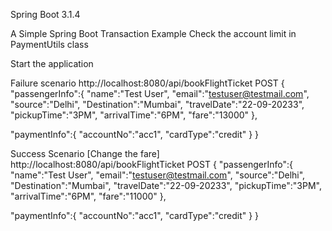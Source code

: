 Spring Boot 3.1.4

A Simple Spring Boot Transaction Example
Check the account limit in PaymentUtils class

Start the application


Failure scenario
http://localhost:8080/api/bookFlightTicket
POST
{
  "passengerInfo":{
    "name":"Test User",
    "email":"testuser@testmail.com",
    "source":"Delhi",
    "Destination":"Mumbai",
    "travelDate":"22-09-20233",
    "pickupTime":"3PM",
    "arrivalTime":"6PM",
    "fare":"13000"
  },
  
  "paymentInfo":{
  	"accountNo":"acc1",
    "cardType":"credit"
  }
}


Success Scenario [Change the fare]
http://localhost:8080/api/bookFlightTicket
POST
{
  "passengerInfo":{
    "name":"Test User",
    "email":"testuser@testmail.com",
    "source":"Delhi",
    "Destination":"Mumbai",
    "travelDate":"22-09-20233",
    "pickupTime":"3PM",
    "arrivalTime":"6PM",
    "fare":"11000"
  },
  
  "paymentInfo":{
  	"accountNo":"acc1",
    "cardType":"credit"
  }
}
